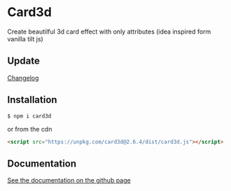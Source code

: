 # Card3d

Create beautilful 3d card effect with only attributes (idea inspired form vanilla tilt js)

## Update

[Changelog](./CHANGELOG.md)

## Installation

```
$ npm i card3d
```

or from the cdn

```html
<script src="https://unpkg.com/card3d@2.6.4/dist/card3d.js"></script>
```

## Documentation

[See the documentation on the github page](https://yoannchb-pro.github.io/card3d/index.html)
